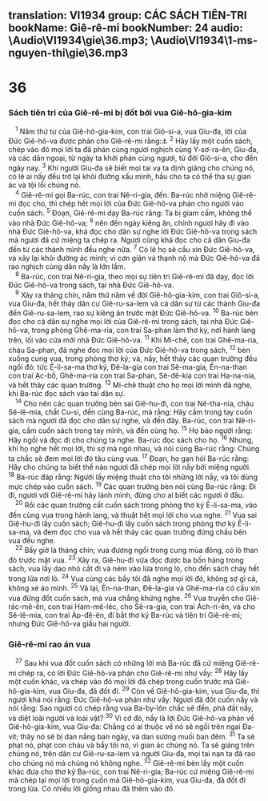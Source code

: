 translation: VI1934
group: CÁC SÁCH TIÊN-TRI
bookName: Giê-rê-mi 
bookNumber: 24
audio: \Audio\VI1934\gie\36.mp3; \Audio\VI1934\1-ms-nguyen-thi\gie\36.mp3
-------

<div class="title"><h1>36</h1><h3>Sách tiên tri của Giê-rê-mi bị đốt bởi vua Giê-hô-gia-kim</h3></div>
<span class="verse gie_36_1"> <sup>1</sup> Năm thứ tư của Giê-hô-gia-kim, con trai Giô-si-a, vua Giu-đa, lời của Đức Giê-hô-va được phán cho Giê-rê-mi rằng:<a data-toggle="tooltip" data-placement="bottom" title="2Vua 24:1; 2Su 36:5-7; Da 1:1-2">⚓</a></span>
<span class="verse gie_36_2"><sup>2</sup> Hãy lấy một cuốn sách, chép vào đó mọi lời ta đã phán cùng ngươi nghịch cùng Y-sơ-ra-ên, Giu-đa, và các dân ngoại, từ ngày ta khởi phán cùng ngươi, từ đời Giô-si-a, cho đến ngày nay. </span>
<span class="verse gie_36_3"><sup>3</sup> Khi người Giu-đa sẽ biết mọi tai vạ ta định giáng cho chúng nó, có lẽ ai nấy đều trở lại khỏi đường xấu mình, hầu cho ta có thể tha sự gian ác và tội lỗi chúng nó. <br/></span>
<span class="verse gie_36_4"> <sup>4</sup> Giê-rê-mi gọi Ba-rúc, con trai Nê-ri-gia, đến. Ba-rúc nhờ miệng Giê-rê-mi đọc cho, thì chép hết mọi lời của Đức Giê-hô-va phán cho người vào cuốn sách. </span>
<span class="verse gie_36_5"><sup>5</sup> Đoạn, Giê-rê-mi dạy Ba-rúc rằng: Ta bị giam cấm, không thể vào nhà Đức Giê-hô-va; </span>
<span class="verse gie_36_6"><sup>6</sup> nên đến ngày kiêng ăn, chính ngươi hãy đi vào nhà Đức Giê-hô-va, khá đọc cho dân sự nghe lời Đức Giê-hô-va trong sách mà ngươi đã cứ miệng ta chép ra. Ngươi cũng khá đọc cho cả dân Giu-đa đến từ các thành mình đều nghe nữa. </span>
<span class="verse gie_36_7"><sup>7</sup> Có lẽ họ sẽ cầu xin Đức Giê-hô-va, và xây lại khỏi đường ác mình; vì cơn giận và thạnh nộ mà Đức Giê-hô-va đã rao nghịch cùng dân nầy là lớn lắm. <br/></span>
<span class="verse gie_36_8"> <sup>8</sup> Ba-rúc, con trai Nê-ri-gia, theo mọi sự tiên tri Giê-rê-mi đã dạy, đọc lời Đức Giê-hô-va trong sách, tại nhà Đức Giê-hô-va. <br/></span>
<span class="verse gie_36_9"> <sup>9</sup> Xảy ra tháng chín, năm thứ năm về đời Giê-hô-gia-kim, con trai Giô-si-a, vua Giu-đa, hết thảy dân cư Giê-ru-sa-lem và cả dân sự từ các thành Giu-đa đến Giê-ru-sa-lem, rao sự kiêng ăn trước mặt Đức Giê-hô-va. </span>
<span class="verse gie_36_10"><sup>10</sup> Ba-rúc bèn đọc cho cả dân sự nghe mọi lời của Giê-rê-mi trong sách, tại nhà Đức Giê-hô-va, trong phòng Ghê-ma-ria, con trai Sa-phan làm thơ ký, nơi hành lang trên, lối vào cửa mới nhà Đức Giê-hô-va. </span>
<span class="verse gie_36_11"><sup>11</sup> Khi Mi-chê, con trai Ghê-ma-ria, cháu Sa-phan, đã nghe đọc mọi lời của Đức Giê-hô-va trong sách, </span>
<span class="verse gie_36_12"><sup>12</sup> bèn xuống cung vua, trong phòng thơ ký; và, nầy, hết thảy các quan trưởng đều ngồi đó: tức Ê-li-sa-ma thơ ký, Đê-la-gia con trai Sê-ma-gia, Ên-na-than con trai Ạc-bồ, Ghê-ma-ria con trai Sa-phan, Sê-đê-kia con trai Ha-na-nia, và hết thảy các quan trưởng. </span>
<span class="verse gie_36_13"><sup>13</sup> Mi-chê thuật cho họ mọi lời mình đã nghe, khi Ba-rúc đọc sách vào tai dân sự. <br/></span>
<span class="verse gie_36_14"> <sup>14</sup> Cho nên các quan trưởng bèn sai Giê-hu-đi, con trai Nê-tha-nia, cháu Sê-lê-mia, chắt Cu-si, đến cùng Ba-rúc, mà rằng: Hãy cầm trong tay cuốn sách mà ngươi đã đọc cho dân sự nghe, và đến đây. Ba-rúc, con trai Nê-ri-gia, cầm cuốn sách trong tay mình, và đến cùng họ. </span>
<span class="verse gie_36_15"><sup>15</sup> Họ bảo người rằng: Hãy ngồi và đọc đi cho chúng ta nghe. Ba-rúc đọc sách cho họ. </span>
<span class="verse gie_36_16"><sup>16</sup> Nhưng, khi họ nghe hết mọi lời, thì sợ mà ngó nhau, và nói cùng Ba-rúc rằng: Chúng ta chắc sẽ đem mọi lời đó tâu cùng vua. </span>
<span class="verse gie_36_17"><sup>17</sup> Đoạn, họ gạn hỏi Ba-rúc rằng: Hãy cho chúng ta biết thể nào ngươi đã chép mọi lời nầy bởi miệng người. </span>
<span class="verse gie_36_18"><sup>18</sup> Ba-rúc đáp rằng: Người lấy miệng thuật cho tôi những lời nầy, và tôi dùng mực chép vào cuốn sách. </span>
<span class="verse gie_36_19"><sup>19</sup> Các quan trưởng bèn nói cùng Ba-rúc rằng: Đi đi, ngươi với Giê-rê-mi hãy lánh mình, đừng cho ai biết các ngươi ở đâu. <br/></span>
<span class="verse gie_36_20"> <sup>20</sup> Rồi các quan trưởng cất cuốn sách trong phòng thơ ký Ê-li-sa-ma, vào đến cùng vua trong hành lang, và thuật hết mọi lời cho vua nghe. </span>
<span class="verse gie_36_21"><sup>21</sup> Vua sai Giê-hu-đi lấy cuốn sách; Giê-hu-đi lấy cuốn sách trong phòng thơ ký Ê-li-sa-ma, và đem đọc cho vua và hết thảy các quan trưởng đứng chầu bên vua đều nghe. <br/></span>
<span class="verse gie_36_22"> <sup>22</sup> Bấy giờ là tháng chín; vua đương ngồi trong cung mùa đông, có lò than đỏ trước mặt vua. </span>
<span class="verse gie_36_23"><sup>23</sup> Xảy ra, Giê-hu-đi vừa đọc được ba bốn hàng trong sách, vua lấy dao nhỏ cắt đi và ném vào lửa trong lò, cho đến sách cháy hết trong lửa nơi lò. </span>
<span class="verse gie_36_24"><sup>24</sup> Vua cùng các bầy tôi đã nghe mọi lời đó, không sợ gì cả, không xé áo mình. </span>
<span class="verse gie_36_25"><sup>25</sup> Vả lại, Ên-na-than, Đê-la-gia và Ghê-ma-ria có cầu xin vua đừng đốt cuốn sách, mà vua chẳng khứng nghe. </span>
<span class="verse gie_36_26"><sup>26</sup> Vua truyền cho Giê-rác-mê-ên, con trai Ham-mê-léc, cho Sê-ra-gia, con trai Ách-ri-ên, và cho Sê-lê-mia, con trai Áp-đê-ên, đi bắt thơ ký Ba-rúc và tiên tri Giê-rê-mi; nhưng Đức Giê-hô-va giấu hai người. <br/></span>
<div class="title"><h3>Giê-rê-mi rao án vua</h3></div>
<span class="verse gie_36_27"> <sup>27</sup> Sau khi vua đốt cuốn sách có những lời mà Ba-rúc đã cứ miệng Giê-rê-mi chép ra, có lời Đức Giê-hô-va phán cho Giê-rê-mi như vầy: </span>
<span class="verse gie_36_28"><sup>28</sup> Hãy lấy một cuốn khác, và chép vào đó mọi lời đã chép trong cuốn trước mà Giê-hô-gia-kim, vua Giu-đa, đã đốt đi. </span>
<span class="verse gie_36_29"><sup>29</sup> Còn về Giê-hô-gia-kim, vua Giu-đa, thì ngươi khá nói rằng: Đức Giê-hô-va phán như vầy: Ngươi đã đốt cuốn nầy và nói rằng: Sao ngươi có chép rằng vua Ba-by-lôn chắc sẽ đến, phá đất nầy, và diệt loài người và loài vật? </span>
<span class="verse gie_36_30"><sup>30</sup> Vì cớ đó, nầy là lời Đức Giê-hô-va phán về Giê-hô-gia-kim, vua Giu-đa: Chẳng có ai thuộc về nó sẽ ngồi trên ngai Đa-vít; thây nó sẽ bị dan nắng ban ngày, và dan sương muối ban đêm. </span>
<span class="verse gie_36_31"><sup>31</sup> Ta sẽ phạt nó, phạt con cháu và bầy tôi nó, vì gian ác chúng nó. Ta sẽ giáng trên chúng nó, trên dân cư Giê-ru-sa-lem và người Giu-đa, mọi tai nạn ta đã rao cho chúng nó mà chúng nó không nghe. </span>
<span class="verse gie_36_32"><sup>32</sup> Giê-rê-mi bèn lấy một cuốn khác đưa cho thơ ký Ba-rúc, con trai Nê-ri-gia; Ba-rúc cứ miệng Giê-rê-mi mà chép lại mọi lời trong cuốn mà Giê-hô-gia-kim, vua Giu-đa, đã đốt đi trong lửa. Có nhiều lời giống nhau đã thêm vào đó. <br/></span>
